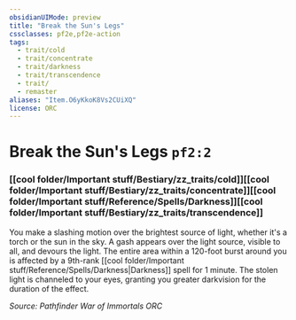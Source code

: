 ```yaml
---
obsidianUIMode: preview
title: "Break the Sun's Legs"
cssclasses: pf2e,pf2e-action
tags:
  - trait/cold
  - trait/concentrate
  - trait/darkness
  - trait/transcendence
  - trait/
  - remaster
aliases: "Item.O6yKkoK8Vs2CUiXQ"
license: ORC
---
```

# Break the Sun's Legs `pf2:2`

### [[cool folder/Important stuff/Bestiary/zz_traits/cold]][[cool folder/Important stuff/Bestiary/zz_traits/concentrate]][[cool folder/Important stuff/Reference/Spells/Darkness]][[cool folder/Important stuff/Bestiary/zz_traits/transcendence]]






You make a slashing motion over the brightest source of light, whether it's a torch or the sun in the sky. A gash appears over the light source, visible to all, and devours the light. The entire area within a 120-foot burst around you is affected by a 9th-rank [[cool folder/Important stuff/Reference/Spells/Darkness|Darkness]] spell for 1 minute. The stolen light is channeled to your eyes, granting you greater darkvision for the duration of the effect.

*Source: Pathfinder War of Immortals*
*ORC*